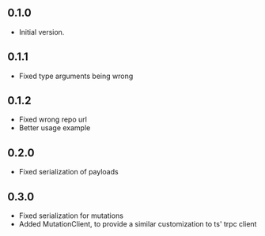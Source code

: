 ## 0.1.0

- Initial version.

## 0.1.1

- Fixed type arguments being wrong

## 0.1.2

- Fixed wrong repo url
- Better usage example

## 0.2.0

- Fixed serialization of payloads

## 0.3.0

- Fixed serialization for mutations
- Added MutationClient, to provide a similar customization to ts' trpc client
